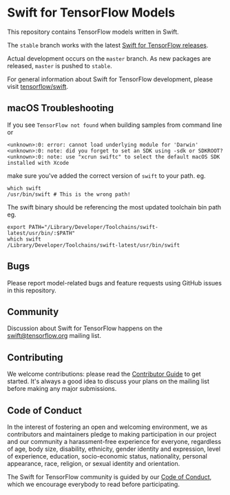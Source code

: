 # Swift for TensorFlow Models

This repository contains TensorFlow models written in Swift.

The `stable` branch works with the latest [Swift for TensorFlow releases](https://github.com/tensorflow/swift/blob/master/Installation.md#releases).

Actual development occurs on the `master` branch.
As new packages are released, `master` is pushed to `stable`.

For general information about Swift for TensorFlow development, please visit
[tensorflow/swift](https://github.com/tensorflow/swift).


## macOS Troubleshooting
If you see `TensorFlow not found` when building samples from command line or 
```shell
<unknown>:0: error: cannot load underlying module for 'Darwin'
<unknown>:0: note: did you forget to set an SDK using -sdk or SDKROOT?
<unknown>:0: note: use "xcrun swiftc" to select the default macOS SDK installed with Xcode
  ```
make sure you've added the correct version of `swift` to your path.
eg. 
```shell
which swift
/usr/bin/swift # This is the wrong path!
```
The swift binary should be referencing the most updated toolchain bin path eg. 
```shell
export PATH="/Library/Developer/Toolchains/swift-latest/usr/bin/:$PATH"
which swift
/Library/Developer/Toolchains/swift-latest/usr/bin/swift
```


## Bugs

Please report model-related bugs and feature requests using GitHub issues in
this repository.

## Community

Discussion about Swift for TensorFlow happens on the
[swift@tensorflow.org](https://groups.google.com/a/tensorflow.org/d/forum/swift)
mailing list.

## Contributing

We welcome contributions: please read the [Contributor Guide](CONTRIBUTING.md)
to get started. It's always a good idea to discuss your plans on the mailing
list before making any major submissions.

## Code of Conduct

In the interest of fostering an open and welcoming environment, we as
contributors and maintainers pledge to making participation in our project and
our community a harassment-free experience for everyone, regardless of age, body
size, disability, ethnicity, gender identity and expression, level of
experience, education, socio-economic status, nationality, personal appearance,
race, religion, or sexual identity and orientation.

The Swift for TensorFlow community is guided by our [Code of
Conduct](CODE_OF_CONDUCT.md), which we encourage everybody to read before
participating.


